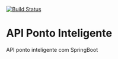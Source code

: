 [![Build Status](https://travis-ci.org/carlosepdsJava/pontointeligente-api.svg?branch=master)](https://travis-ci.org/carlosepdsJava/pontointeligente-api)
# API Ponto Inteligente
API ponto inteligente com SpringBoot
